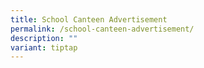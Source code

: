 ```yaml
---
title: School Canteen Advertisement
permalink: /school-canteen-advertisement/
description: ""
variant: tiptap
---
```

<p></p>
